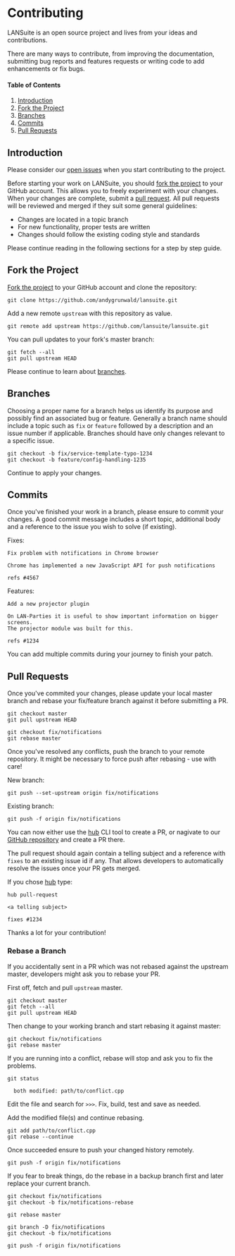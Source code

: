 # <a id="contributing"></a> Contributing

LANSuite is an open source project and lives from your ideas and contributions.

There are many ways to contribute, from improving the documentation, submitting
bug reports and features requests or writing code to add enhancements or fix bugs.

#### Table of Contents

1. [Introduction](#contributing-intro)
2. [Fork the Project](#contributing-fork)
3. [Branches](#contributing-branches)
4. [Commits](#contributing-commits)
5. [Pull Requests](#contributing-pull-requests)

## <a id="contributing-intro"></a> Introduction

Please consider our [open issues](https://github.com/lansuite/lansuite/issues) when you start contributing to the project.

Before starting your work on LANSuite, you should [fork the project](https://help.github.com/articles/fork-a-repo/) to your GitHub account. This allows you to freely experiment with your changes.
When your changes are complete, submit a [pull request](https://help.github.com/articles/using-pull-requests/).
All pull requests will be reviewed and merged if they suit some general guidelines:

* Changes are located in a topic branch
* For new functionality, proper tests are written
* Changes should follow the existing coding style and standards

Please continue reading in the following sections for a step by step guide.

## <a id="contributing-fork"></a> Fork the Project

[Fork the project](https://help.github.com/articles/fork-a-repo/) to your GitHub account and clone the repository:

```
git clone https://github.com/andygrunwald/lansuite.git
```

Add a new remote `upstream` with this repository as value.

```
git remote add upstream https://github.com/lansuite/lansuite.git
```

You can pull updates to your fork's master branch:

```
git fetch --all
git pull upstream HEAD
```

Please continue to learn about [branches](CONTRIBUTING.md#contributing-branches).

## <a id="contributing-branches"></a> Branches

Choosing a proper name for a branch helps us identify its purpose and possibly
find an associated bug or feature.
Generally a branch name should include a topic such as `fix` or `feature` followed by a description and an issue number if applicable. Branches should have only changes relevant to a specific issue.

```
git checkout -b fix/service-template-typo-1234
git checkout -b feature/config-handling-1235
```

Continue to apply your changes.

## <a id="contributing-commits"></a> Commits

Once you've finished your work in a branch, please ensure to commit
your changes. A good commit message includes a short topic, additional body
and a reference to the issue you wish to solve (if existing).

Fixes:

```
Fix problem with notifications in Chrome browser

Chrome has implemented a new JavaScript API for push notifications

refs #4567
```

Features:

```
Add a new projector plugin

On LAN-Parties it is useful to show important information on bigger screens.
The projector module was built for this.

refs #1234
```

You can add multiple commits during your journey to finish your patch.

## <a id="contributing-pull-requests"></a> Pull Requests

Once you've commited your changes, please update your local master
branch and rebase your fix/feature branch against it before submitting a PR.

```
git checkout master
git pull upstream HEAD

git checkout fix/notifications
git rebase master
```

Once you've resolved any conflicts, push the branch to your remote repository.
It might be necessary to force push after rebasing - use with care!

New branch:
```
git push --set-upstream origin fix/notifications
```

Existing branch:
```
git push -f origin fix/notifications
```

You can now either use the [hub](https://hub.github.com) CLI tool to create a PR, or nagivate to our [GitHub repository](https://github.com/lansuite/lansuite) and create a PR there.

The pull request should again contain a telling subject and a reference
with `fixes` to an existing issue id if any. That allows developers
to automatically resolve the issues once your PR gets merged.

If you chose [hub](https://hub.github.com) type:

```
hub pull-request

<a telling subject>

fixes #1234
```

Thanks a lot for your contribution!

### <a id="contributing-rebase"></a> Rebase a Branch

If you accidentally sent in a PR which was not rebased against the upstream master, developers might ask you to rebase your PR.

First off, fetch and pull `upstream` master.

```
git checkout master
git fetch --all
git pull upstream HEAD
```

Then change to your working branch and start rebasing it against master:

```
git checkout fix/notifications
git rebase master
```

If you are running into a conflict, rebase will stop and ask you to fix the problems.

```
git status

  both modified: path/to/conflict.cpp
```

Edit the file and search for `>>>`. Fix, build, test and save as needed.

Add the modified file(s) and continue rebasing.

```
git add path/to/conflict.cpp
git rebase --continue
```

Once succeeded ensure to push your changed history remotely.

```
git push -f origin fix/notifications
```

If you fear to break things, do the rebase in a backup branch first and later replace your current branch.

```
git checkout fix/notifications
git checkout -b fix/notifications-rebase

git rebase master

git branch -D fix/notifications
git checkout -b fix/notifications

git push -f origin fix/notifications
```